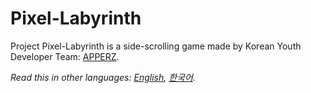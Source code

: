 # Pixel-Labyrinth
Project Pixel-Labyrinth is a side-scrolling game made by Korean Youth Developer Team: [APPERZ](https://apperz.co.kr/).

*Read this in other languages: [English](README.md), [한국어](README.ko.md).*
